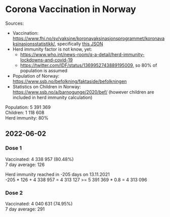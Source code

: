 # Corona Vaccination in Norway

Sources:

- Vaccination: <https://www.fhi.no/sv/vaksine/koronavaksinasjonsprogrammet/koronavaksinasjonsstatistikk/>, specifically [this JSON](https://www.fhi.no/api/chartdata/api/99119)
- Herd immunity factor is not know, yet:
  - <https://www.who.int/news-room/q-a-detail/herd-immunity-lockdowns-and-covid-19>
  - <https://twitter.com/IDF/status/1369952743889195009>, so 80% of population is assumed
- Population of Norway: <https://www.ssb.no/befolkning/faktaside/befolkningen>
- Statistics on Children in Norway: https://www.ssb.no/a/barnogunge/2020/bef/ (however children are included in herd immunity calculation)

Population: 5 391 369  
Children: 1 118 608  
Herd immunity: 80%  

## 2022-06-02

### Dose 1

Vaccinated: 4 338 957 (80.48%)  
7 day average: 126

Herd immunity reached in -205 days on 13.11.2021  
-205 * 126 + 4 338 957 = 4 313 127 >= 5 391 369 * 0.8 = 4 313 096

### Dose 2

Vaccinated: 4 040 631 (74.95%)  
7 day average: 291

